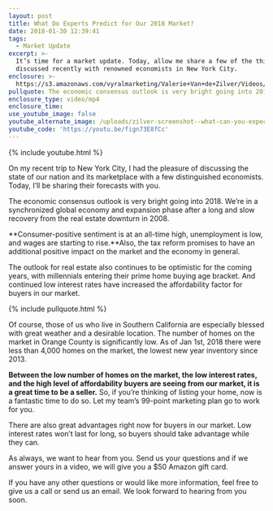 ```yaml
---
layout: post
title: What Do Experts Predict for Our 2018 Market?
date: 2018-01-30 12:39:41
tags:
  - Market Update
excerpt: >-
  It’s time for a market update. Today, allow me share a few of the things I
  discussed recently with renowned economists in New York City.
enclosure: >-
  https://s3.amazonaws.com/vyralmarketing/Valerie+Van+de+Zilver/Videos/Orange+County+Real+Estate-+What+Can+We+Expect+from+the+2018+Market%253F.mp4
pullquote: The economic consensus outlook is very bright going into 2018.
enclosure_type: video/mp4
enclosure_time:
use_youtube_image: false
youtube_alternate_image: /uploads/zilver-screenshot--what-can-you-expect-from-2018-youtube.jpg
youtube_code: 'https://youtu.be/fign73E8fCc'
---
```



{% include youtube.html %}

On my recent trip to New York City, I had the pleasure of discussing the state of our nation and its marketplace with a few distinguished economists. Today, I’ll be sharing their forecasts with you.

The economic consensus outlook is very bright going into 2018. We’re in a synchronized global economy and expansion phase after a long and slow recovery from the real estate downturn in 2008.

**Consumer-positive sentiment is at an all-time high, unemployment is low, and wages are starting to rise.**Also, the tax reform promises to have an additional positive impact on the market and the economy in general.

The outlook for real estate also continues to be optimistic for the coming years, with millennials entering their prime home buying age bracket. And continued low interest rates have increased the affordability factor for buyers in our market.

{% include pullquote.html %}

Of course, those of us who live in Southern California are especially blessed with great weather and a desirable location. The number of homes on the market in Orange County is significantly low. As of Jan 1st, 2018 there were less than 4,000 homes on the market, the lowest new year inventory since 2013.

**Between the low number of homes on the market, the low interest rates, and the high level of affordability buyers are seeing from our market, it is a great time to be a seller.** So, if you’re thinking of listing your home, now is a fantastic time to do so. Let my team’s 99-point marketing plan go to work for you.

There are also great advantages right now for buyers in our market. Low interest rates won’t last for long, so buyers should take advantage while they can.

As always, we want to hear from you. Send us your questions and if we answer yours in a video, we will give you a $50 Amazon gift card.

If you have any other questions or would like more information, feel free to give us a call or send us an email. We look forward to hearing from you soon.